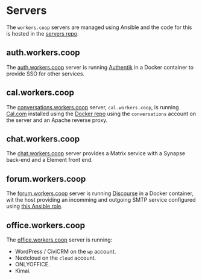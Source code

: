 # Servers

The `workers.coop` servers are managed using Ansible and the code for this is hosted in the [servers repo](https://git.coop/workers/servers).

## auth.workers.coop

The [auth.workers.coop](https://auth.workers.coop/) server is running [Authentik](https://goauthentik.io/) in a Docker container to provide SSO for other services.

## cal.workers.coop

The [conversations.workers.coop](https://conversations.workers.coop/) server, `cal.workers.coop`, is running [Cal.com](https://github.com/calcom/cal.com/) installed using the [Docker repo](https://github.com/calcom/docker) using the `conversations` account on the server and an Apache reverse proxy.

## chat.workers.coop

The [chat.workers.coop](https://chat.workers.coop/) server provIdes a Matrix service with a Synapse back-end and a Element front end.

## forum.workers.coop

The [forum.workers.coop](https://forum.workers.coop/) server is running [Discourse](https://discourse.org/) in a Docker container, wit the host providing an incomming and outgoing SMTP service configured using [this Ansible role](https://git.coop/webarch/discourse).

## office.workers.coop

The [office.workers.coop](https://office.workers.coop/) server is running:

* WordPress / CiviCRM on the `wp` account.
* Nextcloud on the `cloud` account.
* ONLYOFFICE.
* Kimai.
